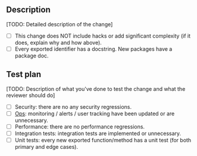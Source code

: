 ## Description

[TODO: Detailed description of the change]

- [ ] This change does NOT include hacks or add significant complexity (if it does, explain why and how above).
- [ ] Every exported identifier has a docstring. New packages have a package doc.

## Test plan

[TODO: Description of what you've done to test the change and what the reviewer should do]

- [ ] Security: there are no any security regressions.
- [ ] [Ops](https://sourcegraph.com/sourcegraph/sourcegraph@master/-/tree/.github/checklist.md#ops): monitoring / alerts / user tracking have been updated or are unnecessary.
- [ ] Performance: there are no performance regressions.
- [ ] Integration tests: integration tests are implemented or unnecessary.
- [ ] Unit tests: every new exported function/method has a unit test (for both primary and edge cases).
